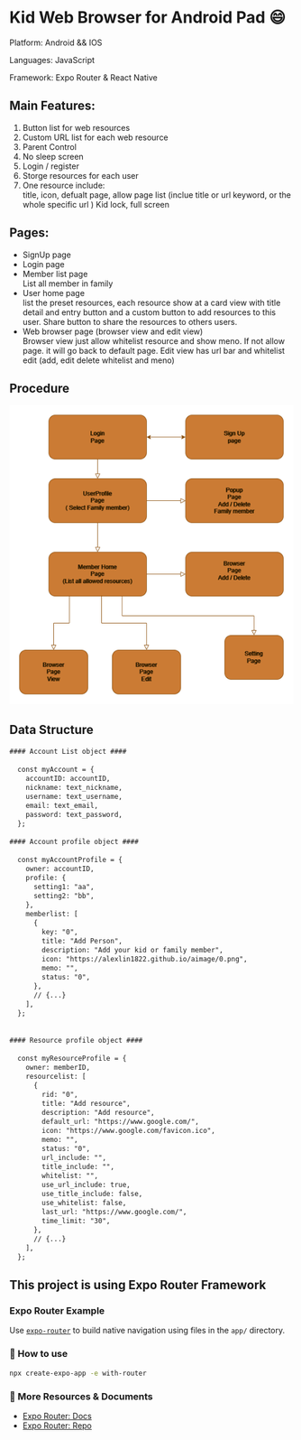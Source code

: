 # Kid Web Browser for Android Pad 😄

Platform: Android && IOS

Languages: JavaScript

Framework: Expo Router & React Native

## Main Features:

1. Button list for web resources
2. Custom URL list for each web resource
3. Parent Control
4. No sleep screen
5. Login / register
6. Storge resources for each user
7. One resource include:\
   title, icon, defualt page, allow page list (inclue title or url keyword, or the whole specific url )
   Kid lock, full screen

## Pages:

- SignUp page
- Login page
- Member list page\
  List all member in family
- User home page\
  list the preset resources, each resource show at a card view with title detail and entry button and a custom button to add resources to this user. Share button to share the resources to others users.
- Web browser page (browser view and edit view)\
  Browser view just allow whitelist resource and show meno. If not allow page. it will go back to default page.
  Edit view has url bar and whitelist edit (add, edit delete whitelist and meno)

## Procedure

![Alt text](KidWebBrowser.png)

## Data Structure

```
#### Account List object ####

  const myAccount = {
    accountID: accountID,
    nickname: text_nickname,
    username: text_username,
    email: text_email,
    password: text_password,
  };

#### Account profile object ####

  const myAccountProfile = {
    owner: accountID,
    profile: {
      setting1: "aa",
      setting2: "bb",
    },
    memberlist: [
      {
        key: "0",
        title: "Add Person",
        description: "Add your kid or family member",
        icon: "https://alexlin1822.github.io/aimage/0.png",
        memo: "",
        status: "0",
      },
      // {...}
    ],
  };


#### Resource profile object ####

  const myResourceProfile = {
    owner: memberID,
    resourcelist: [
      {
        rid: "0",
        title: "Add resource",
        description: "Add resource",
        default_url: "https://www.google.com/",
        icon: "https://www.google.com/favicon.ico",
        memo: "",
        status: "0",
        url_include: "",
        title_include: "",
        whitelist: "",
        use_url_include: true,
        use_title_include: false,
        use_whitelist: false,
        last_url: "https://www.google.com/",
        time_limit: "30",
      },
      // {...}
    ],
  };
```

## This project is using Expo Router Framework

### Expo Router Example

Use [`expo-router`](https://expo.github.io/router) to build native navigation using files in the `app/` directory.

### 🚀 How to use

```sh
npx create-expo-app -e with-router
```

### 📝 More Resources & Documents

- [Expo Router: Docs](https://expo.github.io/router)
- [Expo Router: Repo](https://github.com/expo/router)
